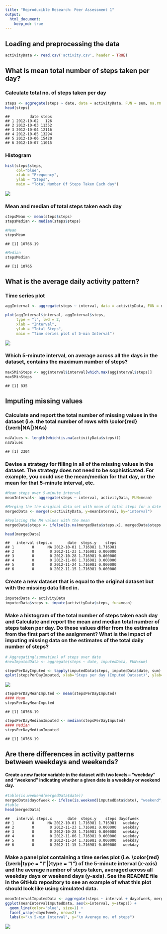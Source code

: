 ```yaml
---
title: "Reproducible Research: Peer Assessment 1"
output: 
  html_document:
    keep_md: true
---
```



## Loading and preprocessing the data

```r
activityData <- read.csv('activity.csv', header = TRUE)
```

## What is mean total number of steps taken per day?
### Calculate total no. of steps taken per day

```r
steps <- aggregate(steps ~ date, data = activityData, FUN = sum, na.rm = TRUE)
head(steps)
```

```
##         date steps
## 1 2012-10-02   126
## 2 2012-10-03 11352
## 3 2012-10-04 12116
## 4 2012-10-05 13294
## 5 2012-10-06 15420
## 6 2012-10-07 11015
```
### Histogram


```r
hist(steps$steps, 
     col="blue", 
     xlab = "Frequency", 
     ylab = "Steps",
     main = "Total Number Of Steps Taken Each day")
```

![](PA1_template_files/figure-html/unnamed-chunk-4-1.png)<!-- -->

### Mean and median of total steps taken each day


```r
stepsMean <- mean(steps$steps)
stepsMedian <- median(steps$steps)

#Mean
stepsMean
```

```
## [1] 10766.19
```

```r
#Median
stepsMedian
```

```
## [1] 10765
```

## What is the average daily activity pattern?
### Time series plot 

```r
aggInterval <- aggregate(steps ~ interval, data = activityData, FUN = mean, na.rm = TRUE)

plot(aggInterval$interval, aggInterval$steps, 
     type = "l", lwd = 2,
     xlab = "Interval", 
     ylab = "Total Steps",
     main = "Time series plot of 5-min Interval")
```

![](PA1_template_files/figure-html/unnamed-chunk-6-1.png)<!-- -->
### Which 5-minute interval, on average across all the days in the dataset, contains the maximum number of steps?


```r
max5MinSteps <- aggInterval$interval[which.max(aggInterval$steps)]
max5MinSteps
```

```
## [1] 835
```


## Imputing missing values
### Calculate and report the total number of missing values in the dataset (i.e. the total number of rows with \color{red}{\verb|NA|}NAs)


```r
naValues <- length(which(is.na(activityData$steps)))
naValues
```

```
## [1] 2304
```

### Devise a strategy for filling in all of the missing values in the dataset. The strategy does not need to be sophisticated. For example, you could use the mean/median for that day, or the mean for that 5-minute interval, etc.


```r
#Mean steps over 5-minute interval
meanInterval<- aggregate(steps ~ interval, activityData, FUN=mean)

#Merging the the original data set with mean of total steps for a date
mergedData <- merge(x=activityData, y=meanInterval, by="interval")

#Replacing the NA values with the mean
mergedData$steps <- ifelse(is.na(mergedData$steps.x), mergedData$steps.y, mergedData$steps.x)

head(mergedData)
```

```
##   interval steps.x       date  steps.y    steps
## 1        0      NA 2012-10-01 1.716981 1.716981
## 2        0       0 2012-11-23 1.716981 0.000000
## 3        0       0 2012-10-28 1.716981 0.000000
## 4        0       0 2012-11-06 1.716981 0.000000
## 5        0       0 2012-11-24 1.716981 0.000000
## 6        0       0 2012-11-15 1.716981 0.000000
```

### Create a new dataset that is equal to the original dataset but with the missing data filled in.


```r
imputedData <- activityData
imputedData$steps <- impute(activityData$steps, fun=mean)
```

### Make a histogram of the total number of steps taken each day and Calculate and report the mean and median total number of steps taken per day. Do these values differ from the estimates from the first part of the assignment? What is the impact of imputing missing data on the estimates of the total daily number of steps?


```r
# Aggregating(summation) of steps over date
#newImputedData <- aggregate(steps ~ date, imputedData, FUN=sum)

stepsPerDayImputed <- tapply(imputedData$steps, imputedData$date, sum)
qplot(stepsPerDayImputed, xlab='Steps per day (Imputed Dataset)', ylab='Frequency (binwith 600)', binwidth=600)
```

![](PA1_template_files/figure-html/unnamed-chunk-11-1.png)<!-- -->

```r
stepsPerDayMeanImputed <- mean(stepsPerDayImputed)
#### Mean
stepsPerDayMeanImputed
```

```
## [1] 10766.19
```

```r
stepsPerDayMedianImputed <- median(stepsPerDayImputed)
#### Median
stepsPerDayMedianImputed
```

```
## [1] 10766.19
```

## Are there differences in activity patterns between weekdays and weekends?

#### Create a new factor variable in the dataset with two levels – “weekday” and “weekend” indicating whether a given date is a weekday or weekend day.


```r
#table(is.weekend(mergedData$date))
mergedData$dayofweek <- ifelse(is.weekend(imputedData$date), "weekend", "weekday")
#table
head(mergedData)
```

```
##   interval steps.x       date  steps.y    steps dayofweek
## 1        0      NA 2012-10-01 1.716981 1.716981   weekday
## 2        0       0 2012-11-23 1.716981 0.000000   weekday
## 3        0       0 2012-10-28 1.716981 0.000000   weekday
## 4        0       0 2012-11-06 1.716981 0.000000   weekday
## 5        0       0 2012-11-24 1.716981 0.000000   weekday
## 6        0       0 2012-11-15 1.716981 0.000000   weekday
```

### Make a panel plot containing a time series plot (i.e. \color{red}{\verb|type = "l"|}type = "l") of the 5-minute interval (x-axis) and the average number of steps taken, averaged across all weekday days or weekend days (y-axis). See the README file in the GitHub repository to see an example of what this plot should look like using simulated data.


```r
meanIntervalImputedData <- aggregate(steps ~ interval + dayofweek, mergedData, FUN=mean)
ggplot(meanIntervalImputedData, aes(x=interval, y=steps)) + 
  geom_line(color="blue", size=1) + 
  facet_wrap(~dayofweek, nrow=2) +
  labs(x="\n 5-min Interval", y="\n Average no. of steps")
```

![](PA1_template_files/figure-html/unnamed-chunk-13-1.png)<!-- -->
